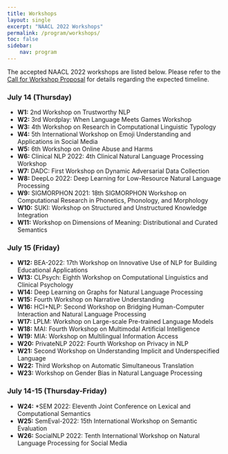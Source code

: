 ```yaml
---
title: Workshops
layout: single
excerpt: "NAACL 2022 Workshops"
permalink: /program/workshops/
toc: false
sidebar: 
    nav: program
---
```


The accepted NAACL 2022 workshops are listed below.
Please refer to the [Call for Workshop Proposal](/calls/workshops/#timelines) for details regarding the expected timeline.

### July 14 (Thursday)
* **W1:** 2nd Workshop on Trustworthy NLP
* **W2:** 3rd Wordplay: When Language Meets Games Workshop
* **W3:** 4th Workshop on Research in Computational Linguistic Typology
* **W4:** 5th International Workshop on Emoji Understanding and Applications in Social Media
* **W5:** 6th Workshop on Online Abuse and Harms
* **W6:** Clinical NLP 2022: 4th Clinical Natural Language Processing Workshop
* **W7:** DADC: First Workshop on Dynamic Adversarial Data Collection
* **W8:** DeepLo 2022: Deep Learning for Low-Resource Natural Language Processing
* **W9:** SIGMORPHON 2021: 18th SIGMORPHON Workshop on Computational Research in Phonetics, Phonology, and Morphology
* **W10:** SUKI: Workshop on Structured and Unstructured Knowledge Integration
* **W11:** Workshop on Dimensions of Meaning: Distributional and Curated Semantics

### July 15 (Friday)
* **W12:** BEA-2022: 17th Workshop on Innovative Use of NLP for Building Educational Applications
* **W13:** CLPsych: Eighth Workshop on Computational Linguistics and Clinical Psychology
* **W14:** Deep Learning on Graphs for Natural Language Processing
* **W15:** Fourth Workshop on Narrative Understanding
* **W16:** HCI+NLP: Second Workshop on Bridging Human-Computer Interaction and Natural Language Processing
* **W17:** LPLM: Workshop on Large-scale Pre-trained Language Models
* **W18:** MAI: Fourth Workshop on Multimodal Artificial Intelligence
* **W19:** MIA: Workshop on Multilingual Information Access
* **W20:** PrivateNLP 2022: Fourth Workshop on Privacy in NLP
* **W21:** Second Workshop on Understanding Implicit and Underspecified Language
* **W22:** Third Workshop on Automatic Simultaneous Translation
* **W23:** Workshop on Gender Bias in Natural Language Processing

### July 14-15 (Thursday-Friday)
* **W24:** \*SEM 2022: Eleventh Joint Conference on Lexical and Computational Semantics
* **W25:** SemEval-2022: 15th International Workshop on Semantic Evaluation
* **W26:** SocialNLP 2022: Tenth International Workshop on Natural Language Processing for Social Media
